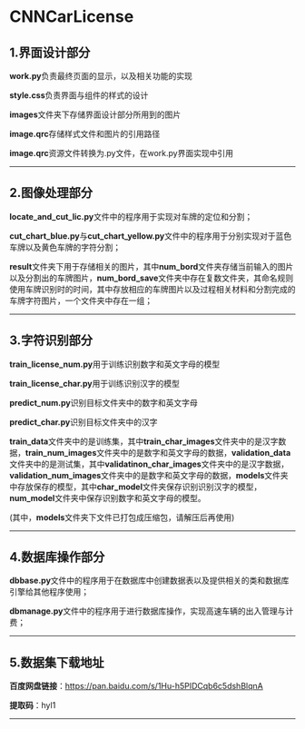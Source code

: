 # CNNCarLicense

## 1.界面设计部分

**work.py**负责最终页面的显示，以及相关功能的实现

**style.css**负责界面与组件的样式的设计

**images**文件夹下存储界面设计部分所用到的图片

**image.qrc**存储样式文件和图片的引用路径

**image.qrc**资源文件转换为.py文件，在work.py界面实现中引用

---

## 2.图像处理部分

**locate_and_cut_lic.py**文件中的程序用于实现对车牌的定位和分割；

**cut_chart_blue.py**与**cut_chart_yellow.py**文件中的程序用于分别实现对于蓝色车牌以及黄色车牌的字符分割；

**result**文件夹下用于存储相关的图片，其中**num_bord**文件夹存储当前输入的图片以及分割出的车牌图片，**num_bord_save**文件夹中存在复数文件夹，其命名规则使用车牌识别时的时间，其中存放相应的车牌图片以及过程相关材料和分割完成的车牌字符图片，一个文件夹中存在一组；

---

## 3.字符识别部分

**train_license_num.py**用于训练识别数字和英文字母的模型

**train_license_char.py**用于训练识别汉字的模型

**predict_num.py**识别目标文件夹中的数字和英文字母

**predict_char.py**识别目标文件夹中的汉字

**train_data**文件夹中的是训练集，其中**train_char_images**文件夹中的是汉字数据，**train_num_images**文件夹中的是数字和英文字母的数据，**validation_data**文件夹中的是测试集，其中**validatinon_char_images**文件夹中的是汉字数据，**validation_num_images**文件夹中的是数字和英文字母的数据，**models**文件夹中存放保存的模型，其中**char_model**文件夹保存识别识别汉字的模型，**num_model**文件夹中保存识别数字和英文字母的模型。

(其中，**models**文件夹下文件已打包成压缩包，请解压后再使用)

---

## 4.数据库操作部分

**dbbase.py**文件中的程序用于在数据库中创建数据表以及提供相关的类和数据库引擎给其他程序使用；

**dbmanage.py**文件中的程序用于进行数据库操作，实现高速车辆的出入管理与计费；

---

## 5.数据集下载地址

**百度网盘链接**：https://pan.baidu.com/s/1Hu-h5PIDCqb6c5dshBlqnA 

**提取码**：hyl1

---
